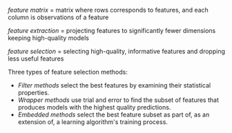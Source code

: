 *feature matrix* = matrix where rows corresponds to features, and each column is observations of a feature 

*feature extraction* = projecting features to significantly fewer dimensions keeping high-quality models

*feature selection* = selecting high-quality, informative features and dropping less useful features

Three types of feature selection methods:
- *Filter methods* select the best features by examining their statistical properties.
- *Wrapper methods* use trial and error to find the subset of features
that produces models with the highest quality predictions.
- *Embedded methods* select the best feature subset as part of, as an extension of,
a learning algorithm's training process.

